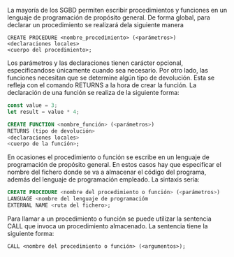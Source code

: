 
La mayoría de los SGBD permiten escribir procedimientos y funciones en un lenguaje de programación de propósito general. 
De forma global, para declarar un procedimiento se realizará dela siguiente manera


    CREATE PROCEDURE <nombre_procedimiento> (<parámetros>) 
    <declaraciones locales> 
    <cuerpo del procedimiento>;
  
Los parámetros y las declaraciones tienen carácter opcional, especificandose únicamente cuando sea necesario. 
Por otro lado, las funciones necesitan que se determine algún tipo de devolución. 
Esta se refleja con el comando RETURNS a la hora de crear la función. 
La declaración de una función se realiza de la siguiente forma:

```javascript
const value = 3;
let result = value * 4;
```

~~~sql
CREATE FUNCTION <nombre_función> (<parámetros>) 
RETURNS (tipo de devolución> 
<declaraciones locales> 
<cuerpo de la función>;
~~~
  
En ocasiones el procedimiento o función se escribe en un lenguaje de programación de propósito general.
En estos casos hay que especificar el nombre del fichero donde se va a almacenar el código del programa, además del lenguaje de programación empleado.
La sintaxis sería:

```sql
CREATE PROCEDURE <nombre del procedimiento o función> (<parámetros>)
LANGUAGE <nombre del lenguaje de programacióm 
EXTERNAL NAME <ruta del fichero>;
```
Para llamar a un procedimiento o función se puede utilizar la sentencia CALL que invoca un procedimiento almacenado. La sentencia tiene la siguiente forma:

    CALL <nombre del procedimiento o función> (<argumentos>);

